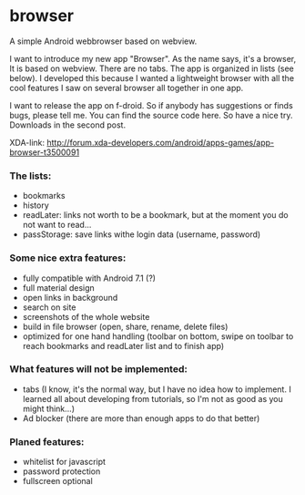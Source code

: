 # browser
A simple Android webbrowser based on webview.

I want to introduce my new app "Browser". As the name says, it's a browser, It is based on webview. There are no tabs. The app is organized in lists (see below). I developed this because I wanted a lightweight browser with all the cool features I saw on several browser all together in one app.

I want to release the app on f-droid. So if anybody has suggestions or finds bugs, please tell me. You can find the source code here. So have a nice try. Downloads in the second post.

XDA-link: http://forum.xda-developers.com/android/apps-games/app-browser-t3500091

### The lists:

- bookmarks
- history
- readLater: links not worth to be a bookmark, but at the moment you do not want to read...
- passStorage: save links withe login data (username, password)


### Some nice extra features:

- fully compatible with Android 7.1 (?)
- full material design
- open links in background
- search on site
- screenshots of the whole website
- build in file browser (open, share, rename, delete files)
- optimized for one hand handling (toolbar on bottom, swipe on toolbar to reach bookmarks and readLater list and to finish app)


### What features will not be implemented:

- tabs (I know, it's the normal way, but I have no idea how to implement. I learned all about developing from tutorials, so I'm not as good as you might think...)
- Ad blocker (there are more than enough apps to do that better)


### Planed features:

- whitelist for javascript
- password protection
- fullscreen optional
